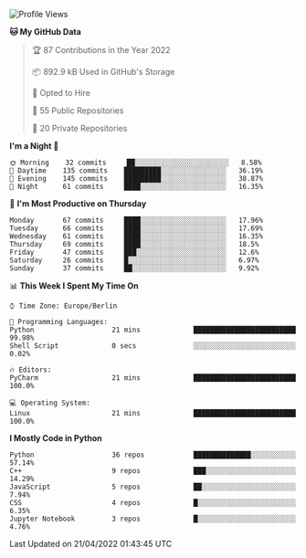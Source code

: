 <!--START_SECTION:waka-->
![Profile Views](http://img.shields.io/badge/Profile%20Views-1-blue)

**🐱 My GitHub Data** 

> 🏆 87 Contributions in the Year 2022
 > 
> 📦 892.9 kB Used in GitHub's Storage 
 > 
> 💼 Opted to Hire
 > 
> 📜 55 Public Repositories 
 > 
> 🔑 20 Private Repositories  
 > 
**I'm a Night 🦉** 

```text
🌞 Morning    32 commits     ██░░░░░░░░░░░░░░░░░░░░░░░   8.58% 
🌆 Daytime    135 commits    █████████░░░░░░░░░░░░░░░░   36.19% 
🌃 Evening    145 commits    █████████░░░░░░░░░░░░░░░░   38.87% 
🌙 Night      61 commits     ████░░░░░░░░░░░░░░░░░░░░░   16.35%

```
📅 **I'm Most Productive on Thursday** 

```text
Monday       67 commits     ████░░░░░░░░░░░░░░░░░░░░░   17.96% 
Tuesday      66 commits     ████░░░░░░░░░░░░░░░░░░░░░   17.69% 
Wednesday    61 commits     ████░░░░░░░░░░░░░░░░░░░░░   16.35% 
Thursday     69 commits     ████░░░░░░░░░░░░░░░░░░░░░   18.5% 
Friday       47 commits     ███░░░░░░░░░░░░░░░░░░░░░░   12.6% 
Saturday     26 commits     █░░░░░░░░░░░░░░░░░░░░░░░░   6.97% 
Sunday       37 commits     ██░░░░░░░░░░░░░░░░░░░░░░░   9.92%

```


📊 **This Week I Spent My Time On** 

```text
⌚︎ Time Zone: Europe/Berlin

💬 Programming Languages: 
Python                   21 mins             █████████████████████████   99.98% 
Shell Script             0 secs              ░░░░░░░░░░░░░░░░░░░░░░░░░   0.02%

🔥 Editors: 
PyCharm                  21 mins             █████████████████████████   100.0%

💻 Operating System: 
Linux                    21 mins             █████████████████████████   100.0%

```

**I Mostly Code in Python** 

```text
Python                   36 repos            ██████████████░░░░░░░░░░░   57.14% 
C++                      9 repos             ███░░░░░░░░░░░░░░░░░░░░░░   14.29% 
JavaScript               5 repos             ██░░░░░░░░░░░░░░░░░░░░░░░   7.94% 
CSS                      4 repos             █░░░░░░░░░░░░░░░░░░░░░░░░   6.35% 
Jupyter Notebook         3 repos             █░░░░░░░░░░░░░░░░░░░░░░░░   4.76%

```



 Last Updated on 21/04/2022 01:43:45 UTC
<!--END_SECTION:waka-->　　
